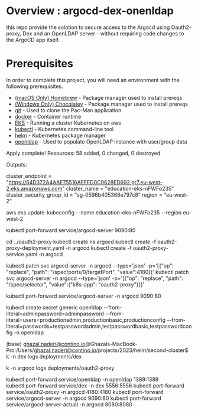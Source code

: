 # Overview : argocd-dex-onenldap
this repo provide the solotion to secure access to the Argocd using Oauth2-proxy, Dex and an OpenLDAP server - without requiring code changes to the ArgoCD app itself. 


# Prerequisites #

In order to complete this project, you will need an environment with the following prerequisites.


* [(macOS Only) Homebrew](#homebrew) - Package manager used to install prereqs
* [(Windows Only) Chocolatey](#chocolatey) - Package manager used to install prereqs
* [git](#git) - Used to clone the Pac-Man application
* [docker](#docker) - Container runtime
* [EKS](#EKS) - Running a cluster Kubernetes on aws
* [kubectl](#kubectl) - Kubernetes command-line tool
* [helm](#helm) - Kubernetes package manager
* [openldap](#openldap) - Used to populate OpenLDAP instance with user/group data




Apply complete! Resources: 58 added, 0 changed, 0 destroyed.

Outputs:

cluster_endpoint = "https://64D372A4AAF75516AEFFD0C9628ED692.gr7.eu-west-2.eks.amazonaws.com"
cluster_name = "education-eks-nFWFo235"
cluster_security_group_id = "sg-0596b405366e797c8"
region = "eu-west-2"






aws eks update-kubeconfig --name education-eks-nFWFo235 --region eu-west-2

kubectl port-forward service/argocd-server   9090:80


cd ../oauth2-proxy
kubectl create ns argocd
kubectl create -f oauth2-proxy-deployment.yaml -n argocd
kubectl create -f oauth2-proxy-service.yaml -n argocd

kubectl patch svc argocd-server -n argocd --type='json' -p='[{"op": "replace", "path": "/spec/ports/0/targetPort", "value":4180}]'
kubectl patch svc argocd-server  -n argocd --type='json' -p='[{"op": "replace", "path": "/spec/selector", "value":{"k8s-app": "oauth2-proxy"}}]'


kubectl port-forward service/argocd-server -n argocd 9090:80

kubectl create secret generic openldap --from-literal=adminpassword=adminpassword --from-literal=users=productionadmin,productionbasic,productionconfig --from-literal=passwords=testpasswordadmin,testpasswordbasic,testpasswordconfig -n openldap


(base) ghazal.naderi@contino.io@Ghazals-MacBook-Pro:/Users/ghazal.naderi@contino.io/projects/2023/helm/second-cluster$ k -n dex logs  deployments/dex

k -n argocd logs deployments/oauth2-proxy

kubectl port-forward service/openldap -n openldap 1389:1389   
kubectl port-forward service/dex -n dex 5556:5556
kubectl port-forward service/oauth2-proxy -n argocd 4180:4180
kubectl port-forward service/argocd-server -n argocd 9090:80
kubectl port-forward service/argocd-server-actual -n argocd 8080:8080
